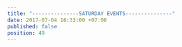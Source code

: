 ```yaml
---
title: "---------------SATURDAY EVENTS---------------"
date: 2017-07-04 16:33:00 +07:00
published: false
position: 49
---
```



